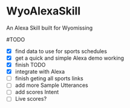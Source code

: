 # WyoAlexaSkill
An Alexa Skill built for Wyomissing 


#TODO

- [x] find data to use for sports schedules
- [x] get a quick and simple Alexa demo working
- [x] finish TODO
- [x] integrate with Alexa
- [ ] finish geting all sports links
- [ ] add more Sample Utterances 
- [ ] add scores Intent
- [ ] Live scores?

